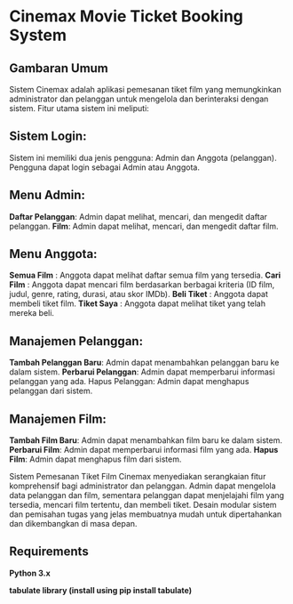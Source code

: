 # **Cinemax Movie Ticket Booking System**

## **Gambaran Umum**
Sistem Cinemax adalah aplikasi pemesanan tiket film yang memungkinkan administrator dan pelanggan untuk mengelola dan berinteraksi dengan sistem. Fitur utama sistem ini meliputi:

## **Sistem Login**:
Sistem ini memiliki dua jenis pengguna: Admin dan Anggota (pelanggan). Pengguna dapat login sebagai Admin atau Anggota.

## **Menu Admin**:
**Daftar Pelanggan**: Admin dapat melihat, mencari, dan mengedit daftar pelanggan.
**Film**: Admin dapat melihat, mencari, dan mengedit daftar film.

## **Menu Anggota**:
**Semua Film** : Anggota dapat melihat daftar semua film yang tersedia.
**Cari Film** : Anggota dapat mencari film berdasarkan berbagai kriteria (ID film, judul, genre, rating, durasi, atau skor IMDb).
**Beli Tiket** : Anggota dapat membeli tiket film.
**Tiket Saya** : Anggota dapat melihat tiket yang telah mereka beli.

## **Manajemen Pelanggan**:
**Tambah Pelanggan Baru**: Admin dapat menambahkan pelanggan baru ke dalam sistem.
**Perbarui Pelanggan**: Admin dapat memperbarui informasi pelanggan yang ada.
Hapus Pelanggan: Admin dapat menghapus pelanggan dari sistem.

## **Manajemen Film**:
**Tambah Film Baru**: Admin dapat menambahkan film baru ke dalam sistem.
**Perbarui Film**: Admin dapat memperbarui informasi film yang ada.
**Hapus Film**: Admin dapat menghapus film dari sistem.

Sistem Pemesanan Tiket Film Cinemax menyediakan serangkaian fitur komprehensif bagi administrator dan pelanggan. Admin dapat mengelola data pelanggan dan film, sementara pelanggan dapat menjelajahi film yang tersedia, mencari film tertentu, dan membeli tiket. Desain modular sistem dan pemisahan tugas yang jelas membuatnya mudah untuk dipertahankan dan dikembangkan di masa depan.

## **Requirements**
**Python 3.x**

**tabulate library (install using pip install tabulate)**
